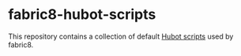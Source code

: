 # fabric8-hubot-scripts

This repository contains a collection of default [Hubot scripts](https://hubot.github.com/docs/scripting/) used by fabric8.